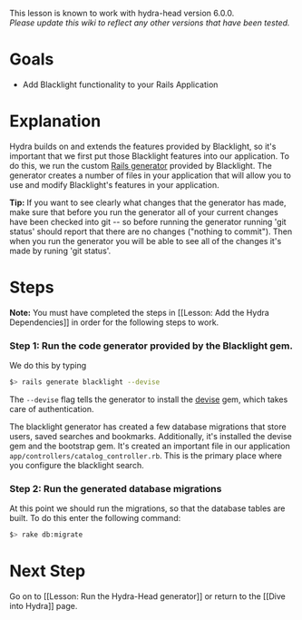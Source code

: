This lesson is known to work with hydra-head version 6.0.0.   
_Please update this wiki to reflect any other versions that have been tested._

# Goals
* Add Blacklight functionality to your Rails Application

# Explanation

Hydra builds on and extends the features provided by Blacklight, so it's important that we first put those Blacklight features into our application.  To do this, we run the custom [Rails generator](http://guides.rubyonrails.org/generators.html) provided by Blacklight.  The generator creates a number of files in your application that will allow you to use and modify Blacklight's features in your application.

**Tip:** If you want to see clearly what changes that the generator has made, make sure that before you run the generator all of your current changes have been checked into git -- so before running the generator running 'git status' should report that there are no changes ("nothing to commit").  Then when you run the generator you will be able to see all of the changes it's made by runing 'git status'.

# Steps

**Note:** You must have completed the steps in [[Lesson: Add the Hydra Dependencies]] in order for the following steps to work.


### Step 1: Run the code generator provided by the Blacklight gem.  

We do this by typing 

```bash
$> rails generate blacklight --devise
```

The `--devise` flag tells the generator to install the [devise](https://github.com/plataformatec/devise) gem, which takes care of authentication.

The blacklight generator has created a few database migrations that store users, saved searches and bookmarks. Additionally, it's installed the devise gem and the bootstrap gem.  It's created an important file in our application `app/controllers/catalog_controller.rb`.  This is the primary place where you configure the blacklight search.

### Step 2: Run the generated database migrations

At this point we should run the migrations, so that the database tables are built.  To do this enter the following command: 

```bash
$> rake db:migrate
```

# Next Step
Go on to [[Lesson: Run the Hydra-Head generator]] or return to the [[Dive into Hydra]] page.
